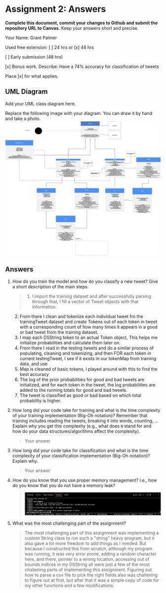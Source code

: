 # Assignment 2: Answers

**Complete this document, commit your changes to Github and submit the repository URL to Canvas.** Keep your answers short and precise.

Your Name: Grant Palmer

Used free extension: [ ] 24 hrs or [x] 48 hrs

[ ] Early submission (48 hrs)

[x] Bonus work. Describe: Have a 74% accuracy for classification of tweets

Place [x] for what applies.


## UML Diagram

Add your UML class diagram here.

Replace the following image with your diagram. You can draw it by hand and take a photo.
![UML Class Diagram](UML_class.png)

## Answers

1. How do you train the model and how do you classify a new tweet? Give a short description of the main steps.

    > 1. I import the training dataset and after successfully parsing through that, I fill a vector of Tweet objects with that information.
    2. From there I clean and tokenize each individual tweet fro the trainingTweet dataset and create Tokens out of each token in tweet with a corresponding count of how many times it appears in a good or bad tweet from the training dataset. 
    3. I map each DSString token to an actual Token object, This helps me initialize probabilities and calculate them later on. 
    4. From there I read in the testing tweets and do a similar process of populating, cleaning and tokenizing, and then FOR each token in current testingTweet, I see if it exists in our tokenMap from training data, and use
    5. Map is cleaned of basic tokens, I played around with this to find the best accuracy
    6. The log of the prior probabilities for good and bad tweets are initialized, and for each token in the tweet, the log probabilities are added to the running totals for good and bad tweets.
    7. The tweet is classified as good or bad based on which total probability is higher.

2. How long did your code take for training and what is the time complexity of your training implementation (Big-Oh notation)? Remember that training includes reading the tweets, breaking it into words, counting, ... Explain why you get this complexity (e.g., what does `N` stand for and how do your data structures/algorithms affect the complexity).

   > Your answer

3. How long did your code take for classification and what is the time complexity of your classification implementation (Big-Oh notation)? Explain why.

   > Your answer

4. How do you know that you use proper memory management? I.e., how do you know that you do not have
   a memory leak?

   > ![Valgrind Statement](valgrindstatement.png)

5. What was the most challenging part of the assignment?

   > The most challenging part of this assignment was implementing a custom String class to run such a "string" heavy program, but it also gave  a lot more freedom to add things as I needed. But because I constructed this from scratch, although my program was running, it was very error prone, adding a random character here, and there, pointer to a wrong location, accessing out of bounds indices in my DSString all were just a few of the most challening parts of implementing this assignment. Figuring out how to parse a csv file to pick the right fields also was challening to figure out at first, but after that it was a simple copy of code for my other functions and a few modifications.